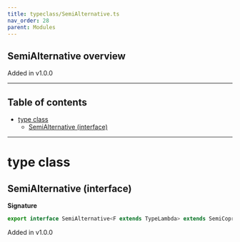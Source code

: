 ```yaml
---
title: typeclass/SemiAlternative.ts
nav_order: 28
parent: Modules
---
```


## SemiAlternative overview

Added in v1.0.0

---

<h2 class="text-delta">Table of contents</h2>

- [type class](#type-class)
  - [SemiAlternative (interface)](#semialternative-interface)

---

# type class

## SemiAlternative (interface)

**Signature**

```ts
export interface SemiAlternative<F extends TypeLambda> extends SemiCoproduct<F>, Covariant<F> {}
```

Added in v1.0.0
